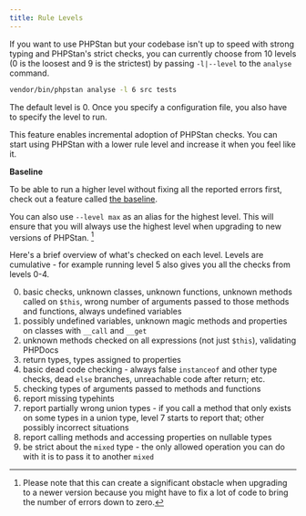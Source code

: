 ```yaml
---
title: Rule Levels
---
```


If you want to use PHPStan but your codebase isn't up to speed with strong typing and PHPStan's strict checks, you can currently choose from 10 levels (0 is the loosest and 9 is the strictest) by passing `-l|--level` to the `analyse` command.

```bash
vendor/bin/phpstan analyse -l 6 src tests
```

The default level is 0. Once you specify a configuration file, you also have to specify the level to run.

This feature enables incremental adoption of PHPStan checks. You can start using PHPStan with a lower rule level and increase it when you feel like it.

<div class="bg-blue-100 border-l-4 border-blue-500 text-blue-700 p-4 mb-4" role="alert">

**Baseline**

To be able to run a higher level without fixing all the reported errors first, check out a feature called [the baseline](/user-guide/baseline).
</div>

You can also use `--level max` as an alias for the highest level. This will ensure that you will always use the highest level when upgrading to new versions of PHPStan. [^levelmax]

[^levelmax]: Please note that this can create a significant obstacle when upgrading to a newer version because you might have to fix a lot of code to bring the number of errors down to zero.

Here's a brief overview of what's checked on each level. Levels are cumulative - for example running level 5 also gives you all the checks from levels 0-4.

0. basic checks, unknown classes, unknown functions, unknown methods called on `$this`, wrong number of arguments passed to those methods and functions, always undefined variables
1. possibly undefined variables, unknown magic methods and properties on classes with `__call` and `__get`
2. unknown methods checked on all expressions (not just `$this`), validating PHPDocs
3. return types, types assigned to properties
4. basic dead code checking - always false `instanceof` and other type checks, dead `else` branches, unreachable code after return; etc.
5. checking types of arguments passed to methods and functions
6. report missing typehints
7. report partially wrong union types - if you call a method that only exists on some types in a union type, level 7 starts to report that; other possibly incorrect situations
8. report calling methods and accessing properties on nullable types
9. be strict about the `mixed` type - the only allowed operation you can do with it is to pass it to another `mixed`
